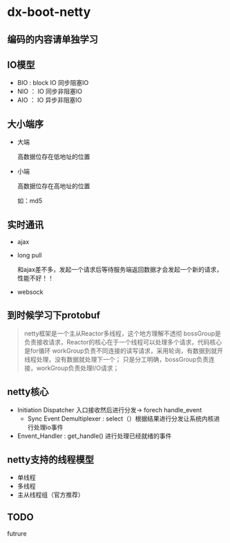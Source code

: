 # dx-boot-netty



## 编码的内容请单独学习

## IO模型
- BIO : block IO 同步阻塞IO
- NIO ： IO 同步非阻塞IO 
- AIO ： IO 异步非阻塞IO



## 大小端序

- 大端
  
  高数据位存在低地址的位置
  
- 小端

  高数据位存在高地址的位置

  如：md5

## 实时通讯

- ajax

- long pull

  和ajax差不多，发起一个请求后等待服务端返回数据才会发起一个新的请求，性能不好！！

- websock





## 到时候学习下protobuf







> netty框架是一个主从Reactor多线程，这个地方理解不透彻
> bossGroup是负责接收请求，Reactor的核心在于一个线程可以处理多个请求，代码核心是for循环
> workGroup负责不同连接的读写请求，采用轮询，有数据到就开线程处理，没有数据就处理下一个；
> 只是分工明确，bossGroup负责连接，workGroup负责处理I/O请求；

## netty核心

- Initiation Dispatcher 入口接收然后进行分发-> forech handle_event
  - Sync Event Demultiplexer : select（）根据结果进行分发让系统内核进行处理io事件
- Envent_Handler : get_handle() 进行处理已经就绪的事件

## netty支持的线程模型

- 单线程
- 多线程
- 主从线程组（官方推荐）



## TODO

futrure


